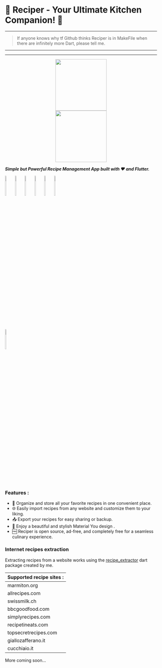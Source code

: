 # 🍳 Reciper - Your Ultimate Kitchen Companion! 📱

---
> If anyone knows why tf Github thinks Reciper is in MakeFile when there are infinitely more Dart, please tell me.
---
---
<a href='https://apt.izzysoft.de/fdroid/index/apk/jdm.apps.reciper/'>
  <center><img src="https://github.com/judemont/reciper/assets/96385330/9ee04ade-5eef-4a74-953a-5d075c3bb419" width="170"></center>
</a>

<a href='https://play.google.com/store/apps/details?id=jdm.apps.reciper'>
  <center><img src="https://github.com/judemont/reciper/assets/96385330/1e08569e-4450-4ba4-ac56-b06b43bb445a" width="170"></center>
</a>



**_Simple but Powerful Recipe Management App built with ❤️ and Flutter._**
<div style='display:inline-block'>
<img src="https://play-lh.googleusercontent.com/vhAeeomq-dWBPlbSJPlt6fo-7MfkkXzFFQXBobVo03rXLgORqAS4Ze9rBhJ-JTH8fdI=w526-h296" width="13%" alt="1">
<img src="https://play-lh.googleusercontent.com/MxqYlToBY4BH0F25DrXAm3IS27QbEwZqITILMORpweO5_vP6S52_iHJAmf1XtJKpU2k=w526-h296" width="13%" alt="2">
<img src="https://play-lh.googleusercontent.com/shkzWsd8MPcdLBgdGwMTMPkMB4lpTd2kmSi--mLCh73UxSaaKlAcXHgK00LggS8p9bI=w526-h296" width="13%"  alt="3">
<img src="https://play-lh.googleusercontent.com/EZspHkOmB66u5GvO6NrdD7dEv9hP2GPWM0WJVr7Xydj4ZXguBkR7xqTDwOaQzZ-v3CA=w526-h296" width="13%"  alt="4">
<img src="https://play-lh.googleusercontent.com/U01gK_gLB4NO4W0z6DuBrHNTaSD1Z_5RGuEBk9z526DPLzztlh9IuzbCSSsrN0Jz4Q=w526-h296" width="13%"  alt="5">
<img src="https://play-lh.googleusercontent.com/wC_n6TfeMlNRPPcpsbiC4oi4bHWvEc0_u64q-kxzUH6z0Hektsft5bjRu7yBuvroL9NZ=w526-h296" width="13%"  alt="5">
<img src="https://play-lh.googleusercontent.com/IvBtM1W4cJ83qiECLCM9OjaKBFauE4MaWLlvlH2s6TqVrhyypKiiY7doommiisOzfw=w526-h296" width="13%"  alt="5">
</div>


### Features :

- 📝 Organize and store all your favorite recipes in one convenient place.
- 🌐 Easily import recipes from any website and customize them to your liking.
- 📤 Export your recipes for easy sharing or backup.
- 🎨 Enjoy a beautiful and stylish Material You design .
- 🆓 Reciper is open source, ad-free, and completely free for a seamless culinary experience.

### Internet recipes extraction

Extracting recipes from a website works using the [recipe_extractor](https://github.com/judemont/recipe_extractor) dart package created by me.


| Supported recipe sites : |
| ------------------------ |
| marmiton.org             |
| allrecipes.com           |
| swissmilk.ch             |
| bbcgoodfood.com          |
| simplyrecipes.com        |
| recipetineats.com        |
| topsecretrecipes.com     |
| giallozafferano.it       |
| cucchiaio.it             |

More coming soon...
